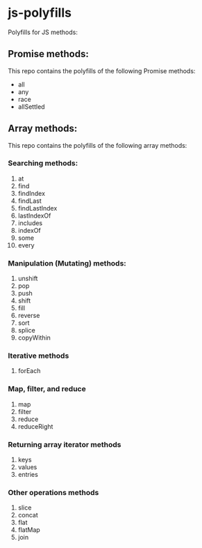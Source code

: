 # js-polyfills
 Polyfills for JS methods:
 
 ## Promise methods:
 This repo contains the polyfills of the following Promise methods:
 - all
 - any
 - race
 - allSettled
 
 ## Array methods:
 This repo contains the polyfills of the following array methods:
 ### Searching methods:
1. at
2. find
3. findIndex
4. findLast
5. findLastIndex
6. lastIndexOf
7. includes
8. indexOf
9. some
10. every

### Manipulation (Mutating) methods:
1. unshift
2. pop
3. push
4. shift
5. fill
6. reverse
7. sort
8. splice
9. copyWithin

### Iterative methods

1. forEach

### Map, filter, and reduce

1. map
2. filter
3. reduce
4. reduceRight

### Returning array iterator methods

1. keys
2. values
3. entries
 
### Other operations methods

1. slice
2. concat
3. flat
4. flatMap
5. join

